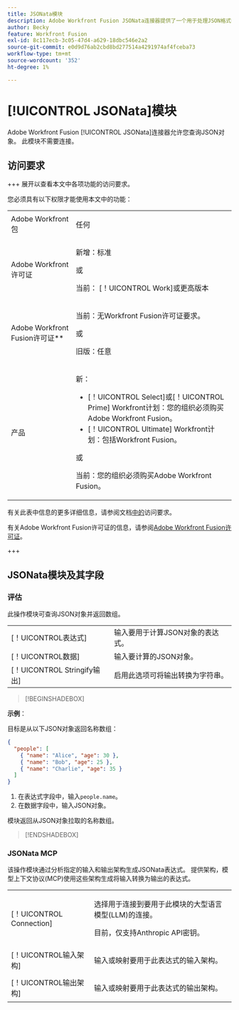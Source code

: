 ```yaml
---
title: JSONata模块
description: Adobe Workfront Fusion JSONata连接器提供了一个用于处理JSON格式数据的模块，以便Adobe Workfront Fusion可以进一步处理数据内容。
author: Becky
feature: Workfront Fusion
exl-id: 8c117ecb-3c05-47d4-a629-18dbc546e2a2
source-git-commit: e0d9d76ab2cbd8bd277514a4291974af4fceba73
workflow-type: tm+mt
source-wordcount: '352'
ht-degree: 1%

---
```


# [!UICONTROL JSONata]模块

Adobe Workfront Fusion [!UICONTROL JSONata]连接器允许您查询JSON对象。 此模块不需要连接。

## 访问要求

+++ 展开以查看本文中各项功能的访问要求。

您必须具有以下权限才能使用本文中的功能：

<table style="table-layout:auto">
 <col> 
 <col> 
 <tbody> 
  <tr> 
   <td role="rowheader">Adobe Workfront包</td> 
   <td> <p>任何</p> </td> 
  </tr> 
  <tr data-mc-conditions=""> 
   <td role="rowheader">Adobe Workfront许可证</td> 
   <td> <p>新增：标准</p><p>或</p><p>当前： [！UICONTROL Work]或更高版本</p> </td> 
  </tr> 
  <tr> 
   <td role="rowheader">Adobe Workfront Fusion许可证**</td> 
   <td>
   <p>当前：无Workfront Fusion许可证要求。</p>
   <p>或</p>
   <p>旧版：任意 </p>
   </td> 
  </tr> 
  <tr> 
   <td role="rowheader">产品</td> 
   <td>
   <p>新：</p> <ul><li>[！UICONTROL Select]或[！UICONTROL Prime] Workfront计划：您的组织必须购买Adobe Workfront Fusion。</li><li>[！UICONTROL Ultimate] Workfront计划：包括Workfront Fusion。</li></ul>
   <p>或</p>
   <p>当前：您的组织必须购买Adobe Workfront Fusion。</p>
   </td> 
  </tr>
 </tbody> 
</table>

有关此表中信息的更多详细信息，请参阅文档[中的](/help/workfront-fusion/references/licenses-and-roles/access-level-requirements-in-documentation.md)访问要求。

有关Adobe Workfront Fusion许可证的信息，请参阅[Adobe Workfront Fusion许可证](/help/workfront-fusion/set-up-and-manage-workfront-fusion/licensing-operations-overview/license-automation-vs-integration.md)。

+++

## JSONata模块及其字段

### 评估

此操作模块可查询JSON对象并返回数组。

<table style="table-layout:auto"> 
 <col data-mc-conditions=""> 
 <col data-mc-conditions=""> 
 <tbody> 
  <tr> 
   <td role="rowheader">[！UICONTROL表达式]</td> 
   <td>输入要用于计算JSON对象的表达式。 </td> 
  </tr> 
  <tr> 
   <td role="rowheader">[！UICONTROL数据] </td> 
   <td> 输入要计算的JSON对象。  </td> 
  </tr> 
  <tr> 
   <td role="rowheader">[！UICONTROL Stringify输出] </td> 
   <td> 启用此选项可将输出转换为字符串。  </td> 
  </tr> 
  </tbody>
  </table>

>[!BEGINSHADEBOX]

**示例**：

目标是从以下JSON对象返回名称数组：

```JSON
{
  "people": [
    { "name": "Alice", "age": 30 },
    { "name": "Bob", "age": 25 },
    { "name": "Charlie", "age": 35 }
  ]
}
```

1. 在表达式字段中，输入`people.name`。
1. 在数据字段中，输入JSON对象。

模块返回从JSON对象拉取的名称数组。

>[!ENDSHADEBOX]



### JSONata MCP

该操作模块通过分析指定的输入和输出架构生成JSONata表达式。 提供架构，模型上下文协议(MCP)使用这些架构生成将输入转换为输出的表达式。




<table style="table-layout:auto"> 
 <col> 
 <col> 
 <tbody> 
  <tr> 
   <td role="rowheader">[！UICONTROL Connection]</td> 
   <td> <p>选择用于连接到要用于此模块的大型语言模型(LLM)的连接。</p> <p>目前，仅支持Anthropic API密钥。</p></td> 
  </tr> 
  <tr> 
   <td role="rowheader">[！UICONTROL输入架构]</td> 
   <td> <p>输入或映射要用于此表达式的输入架构。</p> </td> 
  </tr> 
  <tr> 
   <td role="rowheader">[！UICONTROL输出架构]</td> 
   <td> <p>输入或映射要用于此表达式的输出架构。</p> </td> 
  </tr> 
 </tbody> 
</table>

